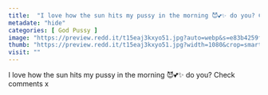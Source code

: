 ```yaml
---
title:  "I love how the sun hits my pussy in the morning 😈💕✨ do you? Check comments x"
metadate: "hide"
categories: [ God Pussy ]
image: "https://preview.redd.it/t15eaj3kxyo51.jpg?auto=webp&s=e83b4259f564d4ccbafc96d9d26eb2d1bce9d6d2"
thumb: "https://preview.redd.it/t15eaj3kxyo51.jpg?width=1080&crop=smart&auto=webp&s=a4c749023a6dbeb4bcdbad8737ded307d0a7af34"
visit: ""
---
```

I love how the sun hits my pussy in the morning 😈💕✨ do you? Check comments x
